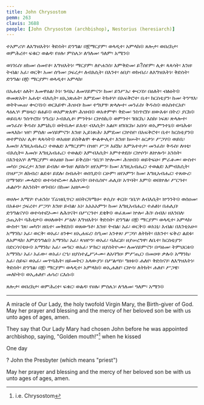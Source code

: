 ```yaml
---
title: John Chrysostom
pemm: 263
clavis: 3688
people: [John Chrysostom (archbishop), Nestorius (heresiarch)]
---
```

ተአምሪሃ፡ ለእግዝእትነ፡ ቅድስት፡ ድንግል፡ በ፪ማርያም፡ ወላዲተ፡ አምላክ፨ ጸሎታ፡ ወበረከታ፡ ወምሕረተ፡ ፍቁር፡ ወልዳ፡ የሀሉ፡ ምስሌነ፡ ለዓለመ፡ ዓለም፡ አሜን፨

ወነገሩሰ፡ ዘከመ፡ ሰመየቶ፡ እግዝእትነ፡ ማርያም፡ ለዮሐንስ፡ እምቅድመ፡ ይ?ሰየም፡ ሊቀ፡ ጳጳሳት፡ እንዘ፡ ትብል፡ አፈ፡ ወርቅ፡ አመ፡ ሰዓመ፡ ኃፍረታ፡ ለብእሲት፡ በእንተ፡ ዕበያ፡ ወክብራ፡ ለእግዝእትነ፡ ቅድስት፡ ድንግል፡ በ፪፡ ማርያም፡ ወላዲተ፡ አምላክ፡

በአሐቲ፡ ዕለት፡ እመዋዕል፡ ኮነ፡ ጉባኤ፡ ለመሃይምናን፡ ከመ፡ ይንሥኡ፡ ቍርባነ፡ በዕለት፡ ብፅዕት፨ ወመጽአት፡ አሐቲ፡ ብእሲት፡ ዘኢነጽሐት፡ እምደመ፡ ትክቶሃ፡ በአፍቅሮተ፡ ቤተ፡ ክርስቲያን፡ ከመ፡ ትንሣእ፡ ወትትመጠ፡ ቍርባነ፨ ወርእይዋ፡ ሕዝብ፡ ከመ፡ ተግህሣ፡ ጽላሎተ፡ መንፈስ፡ ቅዱስ፨ ወአስተርአየ፡ ላዕሌሃ፡ ምዕዛረ፡ ፀሐይ፨ ወአምጽእዋ፡ ሕዝብ፨ ወአቀምዋ፡ ቅድመ፡ ንስጥሮስ፡ ዘውእቱ፡ በትረ፡ ያርክ፨ ወይቤላ፡ ንስጥሮስ፡ ንግረኒ፡ ኦብእሲቶ፡ ምንትኑ፡ ርኵስኪ፨ ወምንተ፡ ገበርኪ፡ እስከ፡ ነፍጸ፡ ጽላሎተ፡ መንፈስ፡ ቅዱስ፡ እምኔኪ፨ ወትቤሎ፡ ይእቲ፡ ብእሲት፡ አልቦ፡ ዘገበርኩ፡ አበሳ፡ ወኢምንተኒ፨ ወባሕቱ፡ መጻእኩ፡ ዝየ፡ ምስለ፡ መሃይምናን፡ እንዘ፡ ኢይነጽሕ፡ እምደመ፡ ርኵስየ፡ በአፍቅሮተ፡ ቤተ፡ ክርስቲያን፨ ወተምስአ፡ ሊቀ፡ ጳጳሳት፨ ወአዘዘ፡ ይስቅልዋ፡ ቍልቍሊተ፡ እንዘ፡ ክሡት፡ ዕርቃነ፡ ሥጋሃ፨ ወይቤ፡ እመሰ፡ እግዚአብሔር፡ ተወልደ፡ እማርያም፡ በዝየ፡ ሥጋ፡ እፎኬ፡ እምአተተታ፡ መንፈስ፡ ቅዱስ፡ ለዛቲ፡ ብእሲት። እመሰ፡ እግዚአብሔር፡ ተወልደ፡ እምብእሲት፡ እምተቀደሰ፡ ርኵሶን፡ ለኵሎን፡ አንስት፡ በእንቲአሃ፡ ለማርያም፡ ወአዘዘ፡ ከመ፡ ይቅረቡ፡ ኀቤሃ፡ ኵሎሙ፡ ሕዝብ፨ ወይትፍሁ፡ ምራቆሙ፡ ውስተ፡ መካነ፡ ኃፍረታ፡ እንዘ፡ ይብሉ፡ ውጉዘ፡ ለይኩን፡ ዘየአምን፡ ከመ፡ እግዚአብሔር፡ ተወልደ፡ እምብእሲት፡ በዝሥጋ፡ ለክብረ፡ ልደቱ፡ ይደሉ፡ ስብሐት፡ ወሰጊድ፨ ርሁም፡ ዘየአምን፡ ከመ፡ እግዚአብሔር፡ ተጸውረ፡ በማኅፀነ፡ ሙላድ፨ ወተሳተፎሙ፡ ለሕፃናት፡ በተሴስዮ፡ ሐሊበ፡ አጥባት፡ እም፨ ወበኵሉ፡ ሥርዓተ፡ ሐልሶን፡ ለአንስት፡ ወገብሩ፡ በከመ፡ አዘዞሙ፨

ወሀሎ፡ እሜሃ፡ ዮሐንስ፡ ፕሬዝቢጥር፡ ዘበትርጓሜሁ፡ ቀሲስ፡ ቀርበ፡ ኀቤሃ፡ ለብእሲት፡ ኵንንት፨ ወሰዐመ፡ በአፉሁ፡ ኃፍረተ፡ ሥጋሃ፡ እንዘ፡ ይብል፡ አነ፡ አአአአምን፡ ከመ፡ እግዚአብሔር፡ ተሐፅነ፡ በሐሊበ፡ ድንግልናሃ፨ ወተሳተፎኦሙ፡ ለሕፃናት፡ በሥርዓተ፡ ደቂቅ፨ ወፈጸመ፡ ኵሎ፡ ሕገ፡ ሰብእ፡ ዘእንበለ፡ ኃጢአት፡ ባሕቲታ፨ ወሀለወት፡ ሥዕለ፡ እግዝእትነ፡ ቅድስት፡ ድንግል፡ በ፪፡ ማርያም፡ ወላዲተ፡ አምላክ፡ ውስተ፡ ገጸ፡ መካን፡ ዘቤተ፡ መቅደስ፨ ወጸውዓቶ፡ እንዘ፡ ትብል፡ አፈ፡ ወርቅ፨ ወአነኒ፡ እብል፡ በእንቲአሁ። አማንኬ፡ አፈ፡ ወርቅ፡ ወአፈ፡ ዕንቍ፡ ዘኢሐፍረ፡ ስዒመ፡ አንቀጸ፡ ሥጋሃ፡ ለትክት፡ በእንተ፡ ፍቅረ፡ ልደቱ፡ ለአምላክ፡ እምድንግል፨ አማንኬ፡ አፈ፡ ጳዝዮን፡ ወአፈ፡ ባሕርይ፡ ዘያሠረግዋ፡ ለቤተ፡ ክርስቲያን፡ በድርሳናቲሁ፨ አማንኬ፡ አፈ፡ መዓር፡ ወአፈ፡ ሦከር፡ ዘያሰትዮሙ፡ ለመሃይምናን፡ በጣዕመ፡ ትምህርቱ፨ አማንኬ፡ አፈ፡ አፈው፡ ወአፈ፡ ርኄ፡ ዘያስተፌሥሖሙ፡ ለአባግዐ፡ ምሥጢር፡ በመዐዛ፡ ቃሉ፨ አማንኬ፡ አፈ፡ ሰይፍ፡ ወአፈ፡ መጥባሕት፡ ዘይመትር፡ አላውያነ፡ በሥልጣነ፡ ግዘቱ፨ ሐለየ፡ ቅድስናሃ፡ ለእግዝእትነ፡ ቅድስት፡ ድንግል፡ በ፪፡ ማርያም፡ ወላዲተ፡ አምላክ፨ ወኢሐለየ፡ ርኵሳ፡ ለትክት፡ ሐለየ፡ ሥጋዌ፡ መለኮት፨ ወኢሐለየ፡ ሐሳረ፡ ርእሱ፨

ጸሎታ፡ ወበረከታ፡ ወምሕረተ፡ ፍቁር፡ ወልዳ፡ የሀሉ፡ ምስሌነ፡ ለዓለመ፡ ዓለም፡ አሜን፨

----

A miracle of Our Lady, the holy twofold Virgin Mary, the Birth-giver of God. May her prayer and blessing and the mercy of her beloved son be with us unto ages of ages, amen.

They say that Our Lady Mary had chosen John before he was appointed archbishop, saying, "Golden mouth!"[^1] when he kissed

One day

? John the Presbyter (which means "priest")

May her prayer and blessing and the mercy of her beloved son be with us unto ages of ages, amen.

[^1]: i.e. Chrysostom